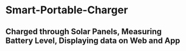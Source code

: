 # Smart-Portable-Charger 
## Charged through Solar Panels, Measuring Battery Level, Displaying data on Web and App

